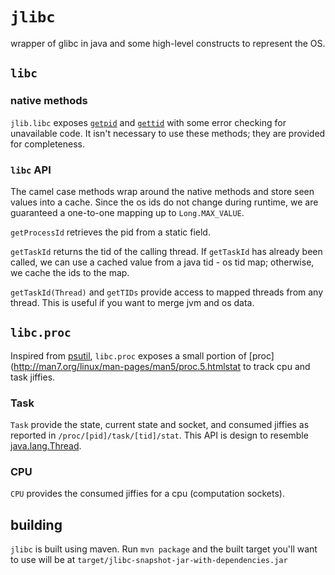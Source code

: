 # `jlibc`
wrapper of glibc in java and some high-level constructs to represent the OS.

## `libc`

### native methods
`jlib.libc` exposes [`getpid`](http://man7.org/linux/man-pages/man2/getpid.2.html) and [`gettid`](http://man7.org/linux/man-pages/man2/gettid.2.html) with some error checking for unavailable code. It isn't necessary to use these methods; they are provided for completeness.

### `libc` API
The camel case methods wrap around the native methods and store seen values into a cache. Since the os ids do not change during runtime, we are guaranteed a one-to-one mapping up to `Long.MAX_VALUE`.

`getProcessId` retrieves the pid from a static field.

`getTaskId` returns the tid of the calling thread. If `getTaskId` has already been called, we can use a cached value from a java tid - os tid map; otherwise, we cache the ids to the map.

`getTaskId(Thread)` and `getTIDs` provide access to mapped threads from any thread. This is useful if you want to merge jvm and os data.

## `libc.proc`
Inspired from [psutil](https://github.com/giampaolo/psutil), `libc.proc` exposes a small portion of [proc](http://man7.org/linux/man-pages/man5/proc.5.htmlstat to track cpu and task jiffies.

### Task
`Task` provide the state, current state and socket, and consumed jiffies as reported in `/proc/[pid]/task/[tid]/stat`. This API is design to resemble [java.lang.Thread](https://docs.oracle.com/en/java/javase/11/docs/api/java.base/java/lang/Thread.html).

### CPU
`CPU` provides the consumed jiffies for a cpu (computation sockets).

## building

`jlibc` is built using maven. Run `mvn package` and the built target you'll want to use will be at `target/jlibc-snapshot-jar-with-dependencies.jar`
